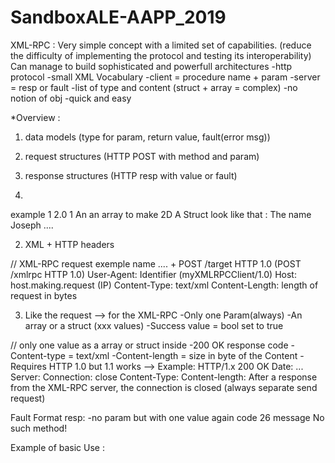 # SandboxALE-AAPP_2019
XML-RPC :
Very simple concept with a limited set of capabilities. (reduce the difficulty of implementing the protocol and testing its interoperability)
Can manage to build sophisticated and powerfull architectures
-http protocol
-small XML Vocabulary
-client = procedure name + param
-server = resp or fault
-list of type and content (struct + array = complex)
-no notion of obj
-quick and easy

*Overview :
1. data models (type for param, return value, fault(error msg))
2. request structures (HTTP POST with method and param)
3. response structures (HTTP resp with value or fault)

1.
<value>
  <array>
    <data>
      <value><string> example </string></value>
      <value><int> 1 </int></value>
      <value><double> 2.0 </double></value>
      <value><boolean>1</boolean></value>
    </data>
  </array>
</value>
An an array to make 2D
A Struct look like that :
<value>
  <struct>
    <member>
      <name>The name</name>
      <value><string>Joseph</string></value>
    </member>
    <member>
      ....
    </member>
  </struct>
</value>

2. XML + HTTP headers
<?xml version="1.0"?> // XML-RPC request
<methodCall>
  <methodName>exemple name</methodName>
    <params>
      <param>
        ....
      </param>
    </params>
</methodCall>
+ POST /target HTTP 1.0 (POST /xmlrpc HTTP 1.0)
User-Agent: Identifier (myXMLRPCClient/1.0)
Host: host.making.request (IP)
Content-Type: text/xml
Content-Length: length of request in bytes

3. Like the request
--> for the XML-RPC
-Only one Param(always)
-An array or a struct (xxx values)
-Success value = bool set to true
<methodResponse>
  <params>
    <param>
      <value><int></int></value> // only one value as a array or struct inside
    </param>
  <params>
</methodResponse>
-200 OK response code
-Content-type = text/xml
-Content-length = size in byte of the Content
-Requires HTTP 1.0 but 1.1 works
--> Example:
HTTP/1.x 200 OK
Date: ...
Server:
Connection: close
Content-Type:
Content-length:
After a response from the XML-RPC server, the connection is closed (always separate send request)

Fault Format resp:
-no param but <fault></fault> with one value again
<value>
  <struct>
    <member>
      <name>code</name>
      <value><int>26</int></value>
    </member>
    <member>
      <name>message</name>
      <value><string>No such method!</string></value>
    </member>
  </struct>
</value>

Example of basic Use :
